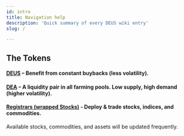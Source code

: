 ```yaml
---
id: intro
title: Navigation help
description: 'Quick summary of every DEUS wiki entry'
slug: /

---
```


## The Tokens
#### [DEUS](deus.md) – Benefit from constant buybacks (less volatility).
#### [DEA](dea) – A liquidity pair in all farming pools. Low supply, high demand (higher volatility).
#### [Registrars (wrapped Stocks)](stocks) - Deploy & trade stocks, indices, and commodities.
Available stocks, commodities, and assets will be updated frequently.
